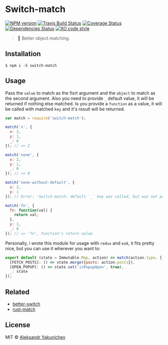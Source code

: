# Switch-match
[![NPM version](http://img.shields.io/npm/v/switch-match.svg)](https://www.npmjs.org/package/switch-match)
[![Travis Build Status](https://travis-ci.org/canvaskisa/switch-match.svg)](https://travis-ci.org/canvaskisa/switch-match)
[![Coverage Status](https://coveralls.io/repos/github/canvaskisa/switch-match/badge.svg?branch=master)](https://coveralls.io/github/canvaskisa/switch-match?branch=master)
[![Dependencies Status](https://david-dm.org/canvaskisa/switch-match.svg)](https://david-dm.org/canvaskisa/switch-match)
[![XO code style](https://img.shields.io/badge/code_style-XO-5ed9c7.svg)](https://github.com/sindresorhus/xo)

> :flashlight: Better object matching.
## Installation
```console
$ npm i -S switch-match
```

## Usage
Pass the `value` to match as the fisrt argument and the `object` to match as the second argument. Also you need to provide `_` default value, it will be returned if nothing else matched. Is you provide a `function` as a value, it will be called with matched `key` and it's result will be returned.
```js
var match = require('switch-match');

match('x', {
  x: 2,
  y: 1,
  _: 0
}); // => 2

match('none', {
  x: 2,
  y: 1,
  _: 0
}); // => 0

match('none-without-default', {
  x: 2,
  y: 1
}); // Error: 'Switch-match: default `_` key was called, but was not provided'

match('fn', {
  fn: function(val) {
    return val;
  },
  y: 1,
  _: 0
}); // => 'fn', function's return value
```

Personally, i wrote this module for usage with `redux` and `es6`, it fits pretty nice, but you can use it wherever you want to:
```js
export default (state = Immutable.Map, action) => match(action.type, {
  [FETCH_POSTS]: () => state.merge({posts: action.posts}),
  [OPEN_POPUP]: () => state.set('isPopupOpen', true),
  _: state
});
```

## Related
- [better-switch](https://github.com/lgraubner/better-switch)
- [rust-match](https://github.com/zackify/match)

## License
MIT © [Aleksandr Yakunichev](https://github.com/canvaskisa)
